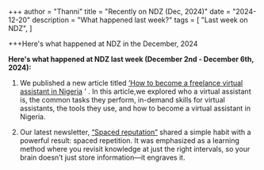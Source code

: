 +++
author = "Thanni"
title = "Recently on NDZ (Dec, 2024)"
date = "2024-12-20"
description = "What happened last week?"
tags = [
"Last week on NDZ",
]

+++Here's what happened at NDZ in the December, 2024

<!--more-->

**Here's what happened at NDZ last week (December 2nd - December 6th, 2024):**

1. We published a new article titled [‘How to become a freelance virtual assistant in Nigeria](https://ndz.ng/blog/163-how-to-become-a-freelance-virtual-assistant-in-nigeria) ’ . In this article,we explored who a virtual assistant is, the common tasks they perform, in-demand skills for virtual assistants, the tools they use, and how to become a virtual assistant in Nigeria.

2. Our latest newsletter, [“Spaced reputation”](https://open.substack.com/pub/stateofskills/p/spaced-repetition?utm_source=share&utm_medium=android&r=2blqbb) shared a simple habit with a powerful result: spaced repetition. It was emphasized as a learning method where you revisit knowledge at just the right intervals, so your brain doesn’t just store information—it engraves it.
